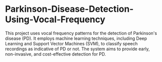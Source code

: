 # Parkinson-Disease-Detection-Using-Vocal-Frequency
This project uses vocal frequency patterns for the detection of Parkinson's disease (PD). It employs machine learning techniques, including Deep Learning and Support Vector Machines (SVM), to classify speech recordings as indicative of PD or not. The system aims to provide early, non-invasive, and cost-effective detection for PD.

